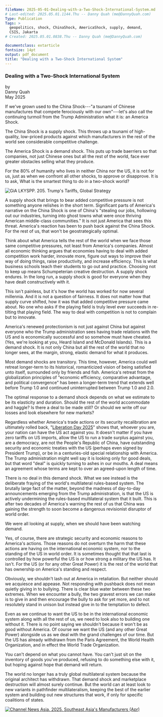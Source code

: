 ```yaml
---
fileName: 2025-05-01-Dealing-with-a-Two-Shock-International-System.md
# Last-edited: 2025.05.01.1144.Thu -- Danny Quah (me@DannyQuah.com)
Type: Publication
Tags: >
  geopolitics, shock, ChinaShock, AmericaShock, supply, demand,
  CSIS, Jakarta
# Created: 2025.05.01.0838.Thu -- Danny Quah (me@DannyQuah.com)

documentclass: extarticle
fontsize: 14pt
output: pdf_document
title: "Dealing with a Two-Shock International System"
---
```

###  Dealing with a Two-Shock International System

by  
Danny Quah  
May 2025  

If we've grown used to the China Shock---"a tsunami of Chinese manufactures that compete ferociously with our own"---let's also call the continuing turmoil from the Trump Administration what it is: an America Shock.  

The China Shock is a supply shock.  This throws up a tsunami of high-quality, low-priced products against which manufacturers in the rest of the world see considerable competitive challenge.  

The America Shock is a demand shock.  This puts up trade baerriers so that companies, not just Chinese ones but all the rest of the world, face ever greater obstacles selling what they produce.  

For the 80% of humanity who lives in neither China nor the US, it is not for us, just as when we confront all other shocks, to approve or disapprove.  It is to ask, What is the smartest thing to do in a two-shock world?  

![GiA LKYSPP. 205. Trump's Tariffs, Global Strategy](http://DannyQuah.github.io/Storage/2025.04.10.Thu-Trumps-Trade-Wars-GiA-LKYSPP.png)

A supply shock that brings to bear added competitive pressure is not something anyone relishes in the short term.  Significant parts of America's narrative on the China Shock is one of China's "stealing our jobs, hollowing out our industries, turning into ghost towns what were once thriving American middle-class communities." It is not just America that sees this threat.  America's reaction has been to push back against the China Shock.   For the rest of us, that won't be geostrategically optimal.  

Think about what America tells the rest of the world when we face those same competitive pressures, not least from America's companies.  Almost all economic thinking argues that economies having to deal with added competition work harder, innovate more, figure out ways to improve their way of doing things, raise productivity, and increase efficiency.  This is what business schools teach their students to go out and practice. Choosing not to keep up means Schumpeterian creative destruction.  A supply shock endures.  In the long run, a supply shock is good for everyone when they have dealt constructively with it.  

This isn't painless, but it's how the world has worked for now several millennia.  And it is not a question of fairness.  It does not matter how that supply curve shifted, how it was that added competitive pressure came about.  No one who asks if the playing field is truly level ever succeeds in re-tilting that playing field.  The way to deal with competition is not to complain but to innovate.  

America's renewed protectionism is not just against China but against everyone who the Trump administration sees having trade relations with the US and is economically successful and so somehow must have cheated.  (Yes, we're looking at you, Heard Island and McDonald Islands).  This is a demand shock.  It is not only China but all the rest of the world that no longer sees, at the margin, strong, elastic demand for what it produces.  

Most demand shocks are transitory.  This time, however, America could well retreat longer-term to its historical, romanticized vision of being satisfied unto itself, surrounded only by friends and fish.  America's retreat from the globalization principles of "economic efficiency, comparative advantage, and political convergence" has been a longer-term trend that extends well before Trump 1.0 and continued uninterrupted between Trump 1.0 and 2.0.  

The optimal response to a demand shock depends on what we estimate to be its elasticity and duration.  Should the rest of the world accommodate and haggle?  Is there a deal to be made still? Or should we write off our losses and look elsewhere for new markets?  

Regardless whether America's trade actions or its security recalibration are ultimately rolled back, "[Liberation Day 2025](https://edition.cnn.com/2025/04/02/economy/key-takeaways-from-trumps-liberation-day-tariffs/index.html)" shows that, whoever you are, your nation can have the US act against you.  It doesn't matter if you have zero tariffs on US imports, allow the US to run a trade surplus against you, are a democracy, are not the People's Republic of China, have outstanding security and economic treaties with the US (perhaps even signed by President Trump), or be in a centuries-old special relationship with America.  The Trump administration might well say it is looking only for good deals, but that word "deal" is quickly turning to ashes in our mouths.  A deal means an agreement whose terms are kept to over an agreed-upon length of time.  

There is no deal in this demand shock.  What we see instead is the deliberate fraying of the world's multilateral rules-based system.  The brutally large fact of the matter, beyond the madness of day-to-day announcements emerging from the Trump administration, is that the US is actively undermining the rules-based multilateral system that it built.  This is after two decades of America's warning the rest of us that China was gaining the strength to soon become a dangerous revisionist disruptor of world order.  

We were all looking at supply, when we should have been watching demand.  

Yes, of course, there are strategic security and economic reasons to America's actions.  Those reasons do not overturn the harm that these actions are having on the international economic system, nor to the standing of the US in world order.  It is sometimes thought that that last is controlled by how powerful the US is or how strong a military the US has.  It isn't.  For the US (or for any other Great Power) it is the rest of the world that has ownership on America's standing and respect.  

Obviously, we shouldn't lash out at America in retaliation.  But neither should we acquiesce and appease.  Not responding with pushback does not mean quietly giving in to bullying.  There is clear blue water between these two extremes.  When we encounter a bully, the two gravest errors we can make is to give in and then encourage the bully to ask for yet more, and to not resolutely stand in unison but instead give in to the temptation to defect.  

Even as we continue to want the US to be in the international economic system along with all the rest of us, we need to look also to building one without it.  There is no point saying we shouldn't because it won't be as good without America.  Of course we want the US (and any other Great Power) alongside us as we deal with the grand challenges of our time.  But the US has already withdrawn from the Paris Agreement, the World Health Organization, and in effect the World Trade Organization.  

You can't depend on what you cannot have.  You can't just sit on the inventory of goods you've produced, refusing to do something else with it, but hoping against hope that demand will return.  

The world no longer has a truly global multilateral system because the original architect has withdrawn.  That demand shock and marketplace destruction will almost surely continue.  But the world can at least look to new variants in pathfinder multilateralism, keeping the best of the earlier system and building out new structures that work, if only for specific coalitions of states.  

[![Channel News Asia. 2025.  Southeast Asia's Manufacturers (Apr)](http://DannyQuah.github.io/Storage/2025.04-CNA-When-Titans-Clash-SEAsia-manufacturers.jpg)](https://www.youtube.com/watch?v=JWTyMCdK1zo)



<!---
   Invisible section // 2025-05-01-Dealing-with-a-Two-Shock-International-System.md
-->

